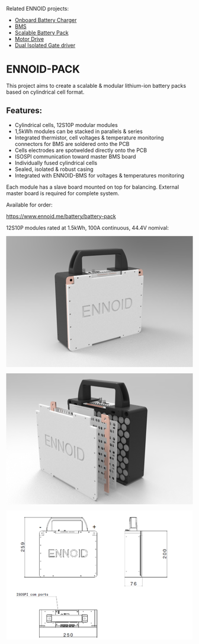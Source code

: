 Related ENNOID projects:
  - [Onboard Battery Charger](https://github.com/EnnoidMe/ENNOID-Charger)
  - [BMS](https://github.com/EnnoidMe/ENNOID-BMS)
  - [Scalable Battery Pack](https://github.com/EnnoidMe/ENNOID-PACK)
  - [Motor Drive](https://github.com/EnnoidMe/VESC-controller)
  - [Dual Isolated Gate driver](https://github.com/EnnoidMe/ENNOID-Dual-Gate-Driver)

# ENNOID-PACK

This project aims to create a scalable & modular lithium-ion battery packs based on cylindrical cell format.

## Features:

- Cylindrical cells, 12S10P modular modules
- 1,5kWh modules can be stacked in parallels & series
- Integrated thermistor, cell voltages & temperature monitoring connectors for BMS are soldered onto the PCB
- Cells electrodes are spotwelded directly onto the PCB
- ISOSPI communication toward master BMS board
- Individually fused cylindrical cells
- Sealed, isolated & robust casing
- Integrated with ENNOID-BMS for voltages & temperatures monitoring

Each module has a slave board mounted on top for balancing. External master board is required for complete system.

Available for order:

https://www.ennoid.me/battery/battery-pack

12S10P modules rated at 1.5kWh, 100A continuous, 44.4V nomival:

![alt text](PIC/12S10P.jpg)

![alt text](PIC/12S10P-disassembled.jpg)

![alt text](PIC/dimensions.png)
